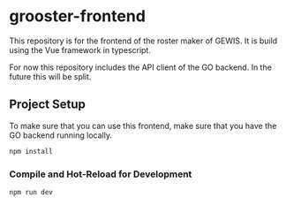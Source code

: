 # grooster-frontend

This repository is for the frontend of the roster maker of GEWIS. It is build using 
the Vue framework in typescript.

For now this repository includes the API client of the GO backend. In the future this will be split.

## Project Setup

To make sure that you can use this frontend, make sure that you have the GO backend running locally.

```sh
npm install
```

### Compile and Hot-Reload for Development

```sh
npm run dev
```

